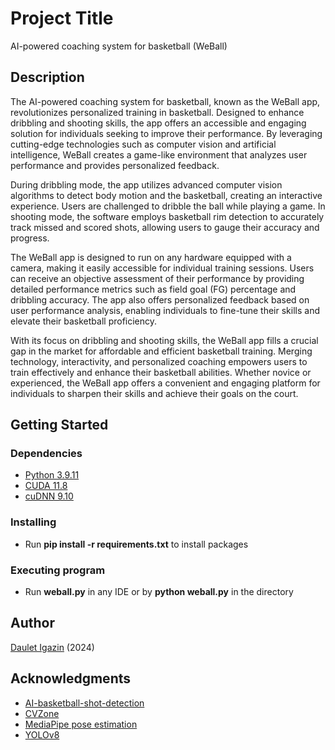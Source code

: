 # Project Title

AI-powered coaching system for basketball (WeBall)

## Description

The AI-powered coaching system for basketball, known as the WeBall app, revolutionizes personalized training in basketball. Designed to enhance dribbling and shooting skills, the app offers an accessible and engaging solution for individuals seeking to improve their performance. By leveraging cutting-edge technologies such as computer vision and artificial intelligence, WeBall creates a game-like environment that analyzes user performance and provides personalized feedback. 

During dribbling mode, the app utilizes advanced computer vision algorithms to detect body motion and the basketball, creating an interactive experience. Users are challenged to dribble the ball while playing a game. In shooting mode, the software employs basketball rim detection to accurately track missed and scored shots, allowing users to gauge their accuracy and progress. 

The WeBall app is designed to run on any hardware equipped with a camera, making it easily accessible for individual training sessions. Users can receive an objective assessment of their performance by providing detailed performance metrics such as field goal (FG) percentage and dribbling accuracy. The app also offers personalized feedback based on user performance analysis, enabling individuals to fine-tune their skills and elevate their basketball proficiency. 

With its focus on dribbling and shooting skills, the WeBall app fills a crucial gap in the market for affordable and efficient basketball training. Merging technology, interactivity, and personalized coaching empowers users to train effectively and enhance their basketball abilities. Whether novice or experienced, the WeBall app offers a convenient and engaging platform for individuals to sharpen their skills and achieve their goals on the court. 


## Getting Started

### Dependencies

* [Python 3.9.11](https://www.python.org/downloads/release/python-3911/)
* [CUDA 11.8](https://developer.nvidia.com/cuda-toolkit)
* [cuDNN 9.10](https://developer.nvidia.com/cudnn)

### Installing

* Run <strong>pip install -r requirements.txt</strong> to install packages

### Executing program

* Run <strong>weball.py</strong> in any IDE or by <strong>python weball.py</strong> in the directory


## Author

[Daulet Igazin](https://www.linkedin.com/in/daulet-igazin/) (2024)

## Acknowledgments

* [AI-basketball-shot-detection](https://github.com/avishah3/AI-Basketball-Shot-Detection-Tracker)
* [CVZone](https://github.com/cvzone/cvzone)
* [MediaPipe pose estimation](https://developers.google.com/mediapipe/solutions/vision/pose_landmarker)
* [YOLOv8](https://github.com/ultralytics/ultralytics)
